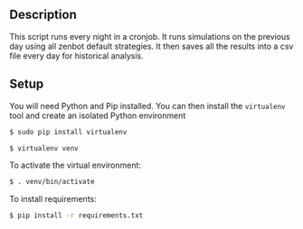 ## Description

This script runs every night in a cronjob. It runs simulations on the previous day using all zenbot default strategies. It then saves all the results into a csv file every day for historical analysis.

## Setup

You will need Python and Pip installed. You can then install the `virtualenv` tool and create an isolated Python environment

```sh
$ sudo pip install virtualenv
```

```sh
$ virtualenv venv
```

To activate the virtual environment:

 ```sh
 $ . venv/bin/activate
 ```

To install requirements:

 ```sh
 $ pip install -r requirements.txt
 ```

